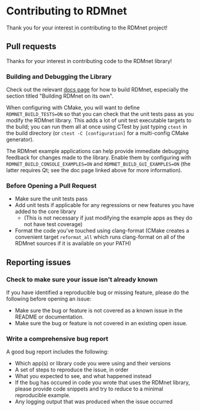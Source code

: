 # Contributing to RDMnet

Thank you for your interest in contributing to the RDMnet project!

## Pull requests

Thanks for your interest in contributing code to the RDMnet library!

### Building and Debugging the Library

Check out the relevant [docs page](https://etclabs.github.io/RDMnetDocs/head/building_and_integrating.html)
for how to build RDMnet, especially the section titled "Building RDMnet on its own".

When configuring with CMake, you will want to define `RDMNET_BUILD_TESTS=ON` so that you can check
that the unit tests pass as you modify the RDMnet library. This adds a lot of unit test executable
targets to the build; you can run them all at once using CTest by just typing `ctest` in the build
directory (or `ctest -C [configuration]` for a multi-config CMake generator).

The RDMnet example applications can help provide immediate debugging feedback for changes made to
the library. Enable them by configuring with `RDMNET_BUILD_CONSOLE_EXAMPLES=ON` and
`RDMNET_BUILD_GUI_EXAMPLES=ON` (the latter requires Qt; see the doc page linked above for more
information).

### Before Opening a Pull Request

* Make sure the unit tests pass
* Add unit tests if applicable for any regressions or new features you have added to the core library
  * (This is not necessary if just modifying the example apps as they do not have test coverage)
* Format the code you've touched using clang-format (CMake creates a convenient target `reformat_all`
  which runs clang-format on all of the RDMnet sources if it is available on your PATH)

## Reporting issues

### Check to make sure your issue isn't already known

If you have identified a reproducible bug or missing feature, please do the following before
opening an issue:

* Make sure the bug or feature is not covered as a known issue in the README or documentation.
* Make sure the bug or feature is not covered in an existing open issue.

### Write a comprehensive bug report

A good bug report includes the following:

* Which app(s) or library code you were using and their versions
* A set of steps to reproduce the issue, in order
* What you expected to see, and what happened instead
* If the bug has occured in code you wrote that uses the RDMnet library, please provide code
  snippets and try to reduce to a minimal reproducible example.
* Any logging output that was produced when the issue occurred
